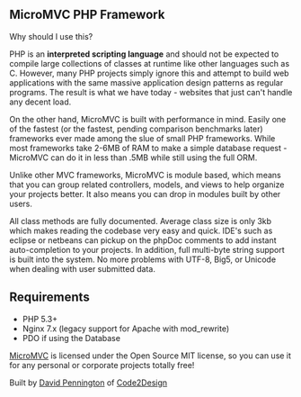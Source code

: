 ## MicroMVC PHP Framework

Why should I use this?

PHP is an **interpreted scripting language** and should not be expected to compile large collections of classes at runtime like other languages such as C. However, many PHP projects simply ignore this and attempt to build web applications with the same massive application design patterns as regular programs. The result is what we have today - websites that just can't handle any decent load.

On the other hand, MicroMVC is built with performance in mind. Easily one of the fastest (or the fastest, pending comparison benchmarks later) frameworks ever made among the slue of small PHP frameworks. While most frameworks take 2-6MB of RAM to make a simple database request - MicroMVC can do it in less than .5MB while still using the full ORM.

Unlike other MVC frameworks, MicroMVC is module based, which means that you can group related controllers, models, and views to help organize your projects better. It also means you can drop in modules built by other users.

All class methods are fully documented. Average class size is only 3kb which makes reading the codebase very easy and quick. IDE's such as eclipse or netbeans can pickup on the phpDoc comments to add instant auto-completion to your projects. In addition, full multi-byte string support is built into the system. No more problems with UTF-8, Big5, or Unicode when dealing with user submitted data. 

## Requirements</h3>

* PHP 5.3+
* Nginx 7.x (legacy support for Apache with mod_rewrite)
* PDO if using the Database

[MicroMVC](http://micromvc.com) is licensed under the Open Source MIT license, so you can use it for any personal or corporate projects totally free!</p>

Built by [David Pennington](http://xeoncross.com) of [Code2Design](http://code2design.com)
